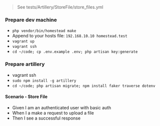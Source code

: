 > See tests/Artillery/StoreFile/store_files.yml
### Prepare dev machine
- `php vendor/bin/homestead make`
 - Append to your hosts file: `192.168.10.10 homestead.test`
- `vagrant up`
- `vagrant ssh`
- `cd ~/code; cp .env.example .env; php artisan key:generate`

### Prepare artillery
- vagrant ssh
- `sudo npm install -g artillery`
- `cd ~/code; php artisan migrate; npm install faker traverse dotenv`

#### Scenario - Store File
> 
- Given I am an authenticated user with basic auth
- When I a make a request to upload a file
- Then I see a successful response